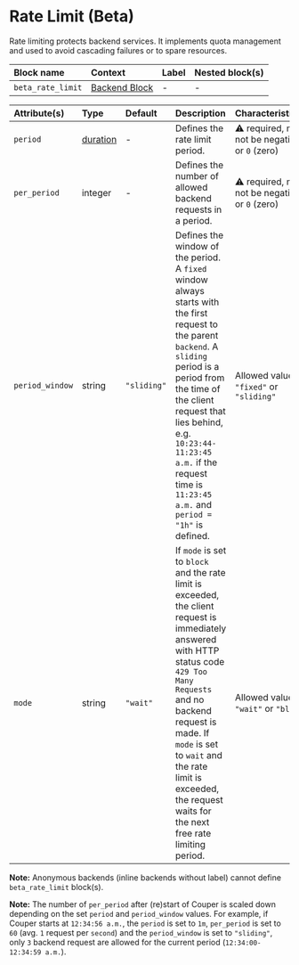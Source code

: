 # Rate Limit (Beta)

Rate limiting protects backend services. It implements quota management and used to avoid cascading failures or to spare resources.

| Block name        | Context                         | Label | Nested block(s) |
| :---------------- | :------------------------------ | :---- | :-------------- |
| `beta_rate_limit` | [Backend Block](#backend-block) | -     | -               |

| Attribute(s)    | Type                  | Default | Description | Characteristic(s) | Example |
| :-------------- | :-------------------- | :--------------- | :--------------- | :--------------- | :--------------- |
| `period`        | [duration](#duration) | - | Defines the rate limit period. | &#9888; required, must not be negative or `0` (zero) | `period = "1m"` |
| `per_period`    | integer               | - | Defines the number of allowed backend requests in a period. | &#9888; required, must not be negative or `0` (zero) | `per_period = 100` |
| `period_window` | string                | `"sliding"` | Defines the window of the period. A `fixed` window always starts with the first request to the parent `backend`. A `sliding` period is a period from the time of the client request that lies behind, e.g. `10:23:44-11:23:45 a.m.` if the request time is `11:23:45 a.m.` and `period = "1h"` is defined. | Allowed values: `"fixed"` or `"sliding"` | `period_window = "sliding"` |
| `mode`          | string                | `"wait"` | If `mode` is set to `block` and the rate limit is exceeded, the client request is immediately answered with HTTP status code `429 Too Many Requests` and no backend request is made. If `mode` is set to `wait` and the rate limit is exceeded, the request waits for the next free rate limiting period. | Allowed values: `"wait"` or `"block"` | `mode = "wait"` |

**Note:** Anonymous backends (inline backends without label) cannot define `beta_rate_limit` block(s).

**Note:** The number of `per_period` after (re)start of Couper is scaled down depending on the set `period` and `period_window` values. For example, if Couper starts at `12:34:56 a.m.`, the `period` is set to `1m`, `per_period` is set to `60` (avg. `1` request per `second`) and the `period_window` is set to `"sliding"`, only `3` backend request are allowed for the current period (`12:34:00-12:34:59 a.m.`).
